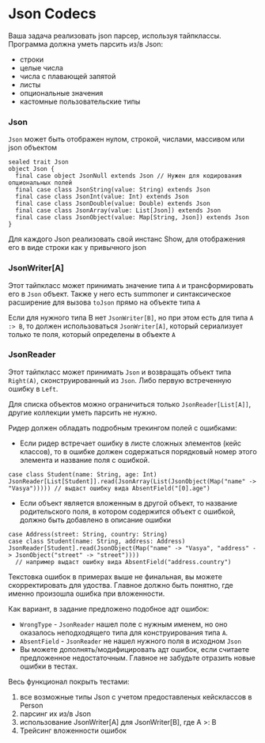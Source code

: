 # Json Codecs
Ваша задача реализовать json парсер, используя тайпклассы.
Программа должна уметь парсить из/в Json:
* строки
* целые числа
* числа с плавающей запятой
* листы
* опциональные значения
* кастомные пользовательские типы
### Json
`Json` может быть отображен нулом, строкой, числами, массивом или json объектом
```scala=
sealed trait Json
object Json {
  final case object JsonNull extends Json // Нужен для кодирования опциональных полей
  final case class JsonString(value: String) extends Json
  final case class JsonInt(value: Int) extends Json
  final case class JsonDouble(value: Double) extends Json
  final case class JsonArray(value: List[Json]) extends Json
  final case class JsonObject(value: Map[String, Json]) extends Json
}
```
Для каждого Json реализовать свой инстанс Show, для отображения его в виде строки как у привычного json

### JsonWriter[A]
Этот тайпкласс может принимать значение типа `А` и трансформировать его в `Json` объект. 
Также у него есть summoner и синтаксическое расширение для вызова `toJson` прямо на объекте типа `А`

Если для нужного типа B нет `JsonWriter[B]`, но при этом есть для типа `A :> B`, то должен использоваться `JsonWriter[A]`, который сериализует только те поля, который определены в объекте `A` 
### JsonReader
Этот тайпкласс может принимать `Json` и возвращать объект типа `Right(А)`, сконструированный из `Json`. Либо первую встреченную ошибку в `Left`.

Для списка объектов можно ограничиться только `JsonReader[List[A]]`, другие коллекции уметь парсить не нужно.

Ридер должен обладать подробным трекингом полей с ошибками: 
- Если ридер встречает ошибку в листе сложных элементов (кейс классов), то в ошибке должен содержаться порядковый номер этого элемента и название поля c ошибкой. 
```scala=
case class Student(name: String, age: Int)
JsonReader[List[Student]].read(JsonArray(List(JsonObject(Map("name" -> "Vasya"))))) // выдаст ошибку вида AbsentField("[0].age")
```
- Если объект является вложенным в другой объект, то название родительского поля, в котором содержится объект с ошибкой, должно быть добавлено в описание ошибки
```scala=
case Address(street: String, country: String)
case class Student(name: String, address: Address)
JsonReader[Student].read(JsonObject(Map("name" -> "Vasya", "address" -> JsonObject("street" -> "street")))) 
  // например выдаст ошибку вида AbsentField("address.country")
```

Текстовка ошибок в примерах выше не финальная, вы можете скорректировать для удоства. Главное должно быть понятно, где именно произошла ошибка при вложенности.


Как вариант, в задание предложено подобное адт ошибок:
* `WrongType` - `JsonReader` нашел поле с нужным именем, но оно оказалось неподходящего типа для конструирования типа `А`.
* `AbsentField` - `JsonReader` не нашел нужного поля в исходном `Json`
* Вы можете дополнять/модифицировать адт ошибок, если считаете предложенное недостаточным. Главное не забудьте отразить новые ошибки в тестах.

Весь функционал покрыть тестами: 
1. все возможные типы Json c учетом предоставленых кейсклассов в Person
1. парсинг их из/в Json
1. использование JsonWriter[A] для JsonWriter[B], где A >: B
1. Трейсинг вложенности ошибок
